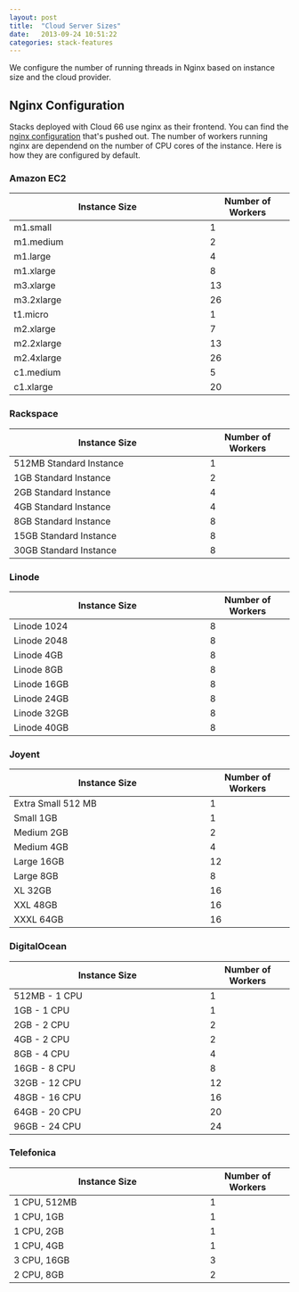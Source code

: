 ```yaml
---
layout: post
title:  "Cloud Server Sizes"
date:   2013-09-24 10:51:22
categories: stack-features
---
```


<p class="lead">We configure the number of running threads in Nginx based on instance size and the cloud provider.</p>

## Nginx Configuration
Stacks deployed with Cloud 66 use nginx as their frontend. You can find the <a href="/help/nginx_settings">nginx configuration</a> that's pushed out. The number of workers running nginx are dependend on the number of CPU cores of the instance. Here is how they are configured by default.

### Amazon EC2
<table class='table table-bordered table-striped'>
  <colgroup>
    <col width="70%"/>
    <col width="30%"/>
  </colgroup>
	<thead>
		<tr>
			<th>Instance Size</th>
			<th>Number of Workers</th>
		</tr>
	</thead>
	<tbody>
		<tr>
		<td>m1.small</td><td>1</td>
		</tr>
		<tr>
		<td>m1.medium</td><td>2</td>
		</tr>
		<tr>
		<td>m1.large</td><td>4</td>
		</tr>
		<tr>
		<td>m1.xlarge</td><td>8</td>
		</tr>
		<tr>
		<td>m3.xlarge</td><td>13</td>
		</tr>
		<tr>
		<td>m3.2xlarge</td><td>26</td>
		</tr>
		<tr>
		<td>t1.micro</td><td>1</td>
		</tr>
		<tr>
		<td>m2.xlarge</td><td>7</td>
		</tr>
		<tr>
		<td>m2.2xlarge</td><td>13</td>
		</tr>
		<tr>
		<td>m2.4xlarge</td><td>26</td>
		</tr>
		<tr>
		<td>c1.medium</td><td>5</td>
		</tr>
		<tr>
		<td>c1.xlarge</td><td>20</td>
		</tr>
	</tbody>
</table>

### Rackspace

<table class='table table-bordered table-striped'>
  <colgroup>
    <col width="70%"/>
    <col width="30%"/>
  </colgroup>
	<thead>
		<tr>
			<th>Instance Size</th>
			<th>Number of Workers</th>
		</tr>
	</thead>
	<tbody>
		<tr>
			<td>
			512MB Standard Instance</td><td>1</td>
		</tr>
		<tr>
			<td>
			1GB Standard Instance</td><td>2</td>
		</tr>
		<tr>
			<td>
			2GB Standard Instance</td><td>4</td>
		</tr>
		<tr>
			<td>
			4GB Standard Instance</td><td>4</td>
		</tr>
		<tr>
			<td>
			8GB Standard Instance</td><td>8</td>
		</tr>
		<tr>
			<td>
			15GB Standard Instance</td><td>8</td>
		</tr>
		<tr>
			<td>
			30GB Standard Instance</td><td>8</td>
		</tr>
	</tbody>
</table>

### Linode

<table class='table table-bordered table-striped'>
  <colgroup>
    <col width="70%"/>
    <col width="30%"/>
  </colgroup>
	<thead>
		<tr>
			<th>Instance Size</th>
			<th>Number of Workers</th>
		</tr>
	</thead>
	<tbody>
		<tr><td>Linode 1024</td><td>8</td></tr>
		<tr><td>Linode 2048</td><td>8</td></tr>
		<tr><td>Linode 4GB</td><td>8</td></tr>
		<tr><td>Linode 8GB</td><td>8</td></tr>
		<tr><td>Linode 16GB</td><td>8</td></tr>
		<tr><td>Linode 24GB</td><td>8</td></tr>
		<tr><td>Linode 32GB</td><td>8</td></tr>
		<tr><td>Linode 40GB</td><td>8</td></tr>
	</tbody>
</table>

### Joyent

<table class='table table-bordered table-striped'>
  <colgroup>
    <col width="70%"/>
    <col width="30%"/>
  </colgroup>
	<thead>
		<tr>
			<th>Instance Size</th>
			<th>Number of Workers</th>
		</tr>
	</thead>
	<tbody>
		<tr><td>Extra Small 512 MB</td><td>1</td></tr>
		<tr><td>Small 1GB</td><td>1</td></tr>
		<tr><td>Medium 2GB</td><td>2</td></tr>
		<tr><td>Medium 4GB</td><td>4</td></tr>
		<tr><td>Large 16GB</td><td>12</td></tr>
		<tr><td>Large 8GB</td><td>8</td></tr>
		<tr><td>XL 32GB</td><td>16</td></tr>
		<tr><td>XXL 48GB</td><td>16</td></tr>
		<tr><td>XXXL 64GB</td><td>16</td></tr>
	</tbody>
</table>

### DigitalOcean

<table class='table table-bordered table-striped'>
  <colgroup>
    <col width="70%"/>
    <col width="30%"/>
  </colgroup>
	<thead>
		<tr>
			<th>Instance Size</th>
			<th>Number of Workers</th>
		</tr>
	</thead>
	<tbody>
		<tr><td>512MB - 1 CPU</td><td>1</td></tr>
		<tr><td>1GB - 1 CPU</td><td>1</td></tr>
		<tr><td>2GB - 2 CPU</td><td>2</td></tr>
		<tr><td>4GB - 2 CPU</td><td>2</td></tr>
		<tr><td>8GB - 4 CPU</td><td>4</td></tr>
		<tr><td>16GB - 8 CPU</td><td>8</td></tr>
		<tr><td>32GB - 12 CPU</td><td>12</td></tr>
		<tr><td>48GB - 16 CPU</td><td>16</td></tr>
		<tr><td>64GB - 20 CPU</td><td>20</td></tr>
		<tr><td>96GB - 24 CPU</td><td>24</td></tr>
	</tbody>
</table>

### Telefonica

<table class='table table-bordered table-striped'>
  <colgroup>
    <col width="70%"/>
    <col width="30%"/>
  </colgroup>
	<thead>
		<tr>
			<th>Instance Size</th>
			<th>Number of Workers</th>
		</tr>
	</thead>
	<tbody>
		<tr><td>1 CPU, 512MB</td><td>1</td></tr>
		<tr><td>1 CPU, 1GB</td><td>1</td></tr>
		<tr><td>1 CPU, 2GB</td><td>1</td></tr>
		<tr><td>1 CPU, 4GB</td><td>1</td></tr>
		<tr><td>3 CPU, 16GB</td><td>3</td></tr>
		<tr><td>2 CPU, 8GB</td><td>2</td></tr>
	</tbody>
</table>

